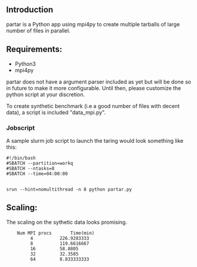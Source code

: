 ## Introduction
partar is a Python app using mpi4py to create multiple tarballs of large number of files in parallel.

## Requirements:
- Python3
- mpi4py

partar does not have a argument parser included as yet but will be done so in future to make it more configurable. 
Until then, please customize the python script at your discretion.



To create synthetic benchmark (i.e a good number of files with decent data), a script is included "data_mpi.py".

### Jobscript
A sample slurm job script to launch the taring would look something like this:

```
#!/bin/bash 
#SBATCH --partition=workq
#SBATCH --ntasks=8
#SBATCH --time=04:00:00


srun --hint=nomultithread -n 8 python partar.py
```

## Scaling:
The scaling on the sythetic data looks promising.
```
	Num MPI procs		Time(min)
	     4			226.9283333
	     8			119.6616667
	     16			58.8805
	     32			32.3585
	     64			8.833333333
```

